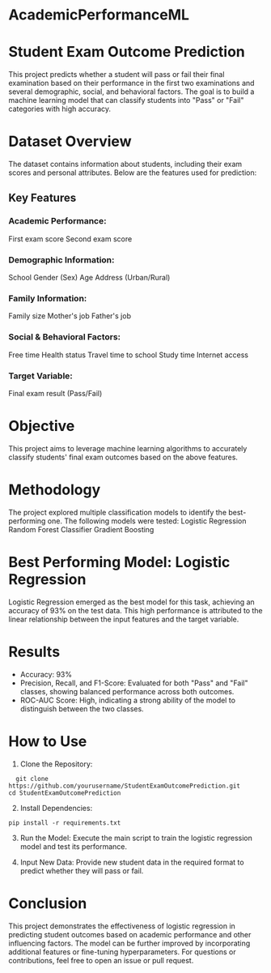 # AcademicPerformanceML

# Student Exam Outcome Prediction
This project predicts whether a student will pass or fail their final examination based on their performance in the first two examinations and several demographic, social, and behavioral factors. The goal is to build a machine learning model that can classify students into "Pass" or "Fail" categories with high accuracy.

# Dataset Overview
The dataset contains information about students, including their exam scores and personal attributes. Below are the features used for prediction:
## Key Features
### Academic Performance:
First exam score
Second exam score
### Demographic Information:
School
Gender (Sex)
Age
Address (Urban/Rural)
### Family Information:
Family size
Mother's job
Father's job
### Social & Behavioral Factors:
Free time
Health status
Travel time to school
Study time
Internet access

### Target Variable:
Final exam result (Pass/Fail)

# Objective
This project aims to leverage machine learning algorithms to accurately classify students' final exam outcomes based on the above features.

# Methodology
The project explored multiple classification models to identify the best-performing one. The following models were tested:
Logistic Regression
Random Forest Classifier
Gradient Boosting

# Best Performing Model: Logistic Regression
Logistic Regression emerged as the best model for this task, achieving an accuracy of 93% on the test data. This high performance is attributed to the linear relationship between the input features and the target variable.

# Results
- Accuracy: 93%
- Precision, Recall, and F1-Score: Evaluated for both "Pass" and "Fail" classes, showing balanced performance across both outcomes.
- ROC-AUC Score: High, indicating a strong ability of the model to distinguish between the two classes.

# How to Use
1. Clone the Repository:
```
  git clone 
https://github.com/yourusername/StudentExamOutcomePrediction.git 
cd StudentExamOutcomePrediction
```
2. Install Dependencies:
```
pip install -r requirements.txt
```
3. Run the Model:
Execute the main script to train the logistic regression model and test its performance.

4. Input New Data:
Provide new student data in the required format to predict whether they will pass or fail.

# Conclusion
This project demonstrates the effectiveness of logistic regression in predicting student outcomes based on academic performance and other influencing factors. The model can be further improved by incorporating additional features or fine-tuning hyperparameters.
For questions or contributions, feel free to open an issue or pull request.
